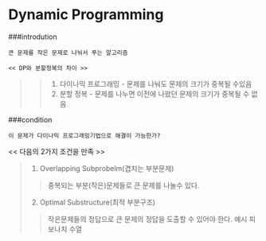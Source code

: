 # Dynamic Programming

###introdution

`큰 문제를 작은 문제로 나눠서 푸는 알고리즘`

`<< DP와 분할정복의 차이 >>`
>   >1. 다이나믹 프로그래밍 - 문제를 나눠도 문제의 크기가 중복될 수있음
>   >2. 분할 정복 - 문제를 나누면 이전에 나왔던 문제의 크기가 중복될 수 없음

###condition

`이 문제가 다이나믹 프로그래밍기법으로 해결이 가능한가?`

<< 다음의 2가지 조건을 만족 >>
>1. Overlapping Subprobelm(겹치는 부분문제)
>   >중복되는 부분(작은)문제들로 큰 문제를 나눌수 있다.
>2. Optimal Substructure(최적 부분구조)
>   >작은문제들의 정답으로 큰 문제의 정답을 도출할 수 있어야 한다.
>예시
>   >피보나치 수열

